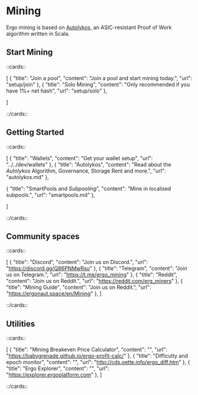 # Mining


Ergo mining is based on [Autolykos](/mining/autolykos), an ASIC-resistant Proof of Work algorithm written in Scala. 


## Start Mining

::cards::

[
  {
    "title": "Join a pool",
    "content": "Join a pool and start mining today.",
    "url": "setup/join"
  },
  {
    "title": "Solo Mining",
    "content": "Only recommended if you have 1%+ net hash",
    "url": "setup/solo"
  },

]

::/cards::

## Getting Started

::cards::

[
  {
    "title": "Wallets",
    "content": "Get your wallet setup",
    "url": "../../dev/wallets"
  },
  {
    "title": "Autolykos",
    "content": "Read about the *Autolykos* Algorithm, Governance, Storage Rent and more.",
    "url": "autolykos.md"
  },
  
  {
    "title": "SmartPools and *Subpooling*",
    "content": "Mine in localised subpools.",
    "url": "smartpools.md"
  },
  
]

::/cards::

## Community spaces

::cards::

[
  {
    "title": "Discord",
    "content": "Join us on Discord.",
    "url": "https://discord.gg/Q86PNMwRsu"
  },
  {
    "title": "Telegram",
    "content": "Join us on Telegram.",
    "url": "https://t.me/ergo_mining"
  },
  {
    "title": "Reddit",
    "content": "Join us on Reddit.",
    "url": "https://reddit.com/erg_miners"
  },
  {
    "title": "Mining Guide",
    "content": "Join us on Reddit.",
    "url": "https://ergonaut.space/en/Mining"
  },
]

::/cards::


## Utilities

::cards::

[
  {
    "title": "Mining Breakeven Price Calculator",
    "content": "",
    "url": "https://babygrenade.github.io/ergo-profit-calc/"
  },
  {
    "title": "Difficulty and epoch monitor",
    "content": "",
    "url": "http://cds.oette.info/ergo_diff.htm"
  },
  {
    "title": "Ergo Explorer",
    "content": "",
    "url": "https://explorer.ergoplatform.com"
  },
]

::/cards::